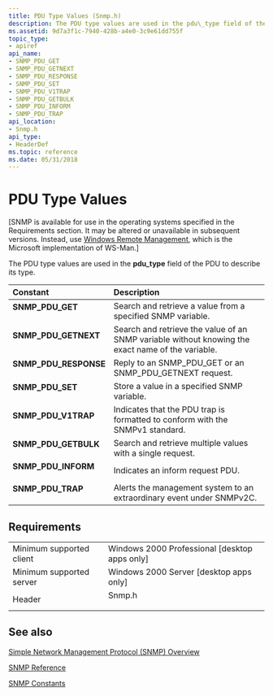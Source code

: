 ```yaml
---
title: PDU Type Values (Snmp.h)
description: The PDU type values are used in the pdu\_type field of the PDU to describe its type.
ms.assetid: 9d7a3f1c-7940-428b-a4e0-3c9e61dd755f
topic_type:
- apiref
api_name:
- SNMP_PDU_GET
- SNMP_PDU_GETNEXT
- SNMP_PDU_RESPONSE
- SNMP_PDU_SET
- SNMP_PDU_V1TRAP
- SNMP_PDU_GETBULK
- SNMP_PDU_INFORM
- SNMP_PDU_TRAP
api_location:
- Snmp.h
api_type:
- HeaderDef
ms.topic: reference
ms.date: 05/31/2018
---
```


# PDU Type Values

\[SNMP is available for use in the operating systems specified in the Requirements section. It may be altered or unavailable in subsequent versions. Instead, use [Windows Remote Management](https://docs.microsoft.com/windows/desktop/WinRM/portal), which is the Microsoft implementation of WS-Man.\]

The PDU type values are used in the **pdu\_type** field of the PDU to describe its type.



| Constant                                                                                                                                                                   | Description                                                                                                  |
|:---------------------------------------------------------------------------------------------------------------------------------------------------------------------------|:-------------------------------------------------------------------------------------------------------------|
| <span id="SNMP_PDU_GET"></span><span id="snmp_pdu_get"></span><dl> <dt>**SNMP\_PDU\_GET**</dt> </dl>                | Search and retrieve a value from a specified SNMP variable.<br/>                                       |
| <span id="SNMP_PDU_GETNEXT"></span><span id="snmp_pdu_getnext"></span><dl> <dt>**SNMP\_PDU\_GETNEXT**</dt> </dl>    | Search and retrieve the value of an SNMP variable without knowing the exact name of the variable.<br/> |
| <span id="SNMP_PDU_RESPONSE"></span><span id="snmp_pdu_response"></span><dl> <dt>**SNMP\_PDU\_RESPONSE**</dt> </dl> | Reply to an SNMP\_PDU\_GET or an SNMP\_PDU\_GETNEXT request.<br/>                                      |
| <span id="SNMP_PDU_SET"></span><span id="snmp_pdu_set"></span><dl> <dt>**SNMP\_PDU\_SET**</dt> </dl>                | Store a value in a specified SNMP variable.<br/>                                                       |
| <span id="SNMP_PDU_V1TRAP"></span><span id="snmp_pdu_v1trap"></span><dl> <dt>**SNMP\_PDU\_V1TRAP**</dt> </dl>       | Indicates that the PDU trap is formatted to conform with the SNMPv1 standard.<br/>                     |
| <span id="SNMP_PDU_GETBULK"></span><span id="snmp_pdu_getbulk"></span><dl> <dt>**SNMP\_PDU\_GETBULK**</dt> </dl>    | Search and retrieve multiple values with a single request.<br/>                                        |
| <span id="SNMP_PDU_INFORM"></span><span id="snmp_pdu_inform"></span><dl> <dt>**SNMP\_PDU\_INFORM**</dt> </dl>       | Indicates an inform request PDU.<br/>                                                                  |
| <span id="SNMP_PDU_TRAP"></span><span id="snmp_pdu_trap"></span><dl> <dt>**SNMP\_PDU\_TRAP**</dt> </dl>             | Alerts the management system to an extraordinary event under SNMPv2C.<br/>                             |



## Requirements



|                                     |                                                                                   |
|-------------------------------------|-----------------------------------------------------------------------------------|
| Minimum supported client<br/> | Windows 2000 Professional \[desktop apps only\]<br/>                        |
| Minimum supported server<br/> | Windows 2000 Server \[desktop apps only\]<br/>                              |
| Header<br/>                   | <dl> <dt>Snmp.h</dt> </dl> |



## See also

<dl> <dt>

[Simple Network Management Protocol (SNMP) Overview](simple-network-management-protocol-snmp-.md)
</dt> <dt>

[SNMP Reference](snmp-reference.md)
</dt> <dt>

[SNMP Constants](snmp-constants.md)
</dt> </dl>

 

 





